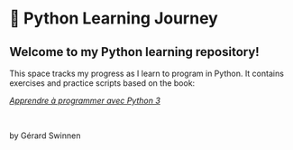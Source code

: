 <h1>📘 Python Learning Journey</h1>
<h2>Welcome to my Python learning repository!</h2>

<p>This space tracks my progress as I learn to program in Python. It contains exercises and practice scripts based on the book:</p>

<p><a href="https://inforef.be/swi/download/apprendre_python3_5.pdf"><em>Apprendre à programmer avec Python 3</em></a></p>
<br>

<p>by Gérard Swinnen</p>
